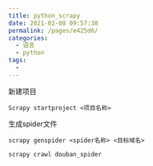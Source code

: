 ```yaml
---
title: python_scrapy
date: 2021-02-08 09:57:38
permalink: /pages/e425d6/
categories:
  - 语言
  - python
tags:
  - 
---
```

新建项目

```shell
Scrapy startproject <项目名称>
```

生成spider文件

```shell
scrapy genspider <spider名称> <目标域名>
```



```
scrapy crawl douban_spider
```

